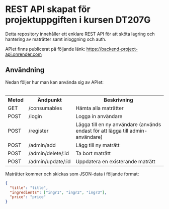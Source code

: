 <h1>REST API skapat för projektuppgiften i kursen DT207G</h1>
Detta repository innehåller ett enklare REST API för att sköta lagring och hantering av maträtter samt inloggning och auth.

APIet finns publicerat på följande länk: https://backend-project-api.onrender.com

<h2>Användning</h2>
Nedan följer hur man kan använda sig av APIet:
<br>
<br>
<table>
  <tr>
    <th>Metod</th>
    <th>Ändpunkt</th>
    <th>Beskrivning</th>
  </tr>
  <tr>
    <td>GET</td>
    <td>/consumables</td>
    <td>Hämta alla maträtter</td>
  </tr>
  <tr>
    <td>POST</td>
    <td>/login</td>
    <td>Logga in användare</td>
  </tr>
  <tr>
    <td>POST</td>
    <td>/register</td>
    <td>Lägga till en ny användare (används endast för att lägga till admin-användare)</td>
  </tr>
  <tr>
    <td>POST</td>
    <td>/admin/add</td>
    <td>Lägg till ny maträtt</td>
  </tr>
  <tr>
    <td>POST</td>
    <td>/admin/delete/:id</td>
    <td>Ta bort maträtt</td>
  </tr>
  <tr>
    <td>POST</td>
    <td>/admin/update/:id</td>
    <td>Uppdatera en existerande maträtt</td>
  </tr>
</table>

Maträtter kommer och skickas som JSON-data i följande format:
```json
{
  "title": "title",
  "ingredients": ["ingr1", "ingr2", "ingr3"],
  "price": "price"
}
```
